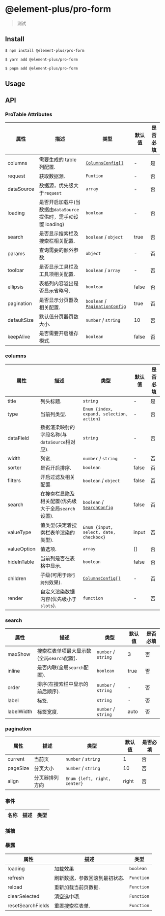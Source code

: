 <!--
 * @Description: 
 * @Author: wangbowen936926
 * @Date: 2024-06-26 21:22:42
 * @LastEditTime: 2024-08-01 22:04:08
 * @FilePath: \element-plus-pro\packages\form\README.md
-->
# @element-plus/pro-form

> 测试

## Install

```bash
$ npm install @element-plus/pro-form
```

```bash
$ yarn add @element-plus/pro-form
```

```bash
$ pnpm add @element-plus/pro-form
```

## Usage

## API

### ProTable Attributes

| 属性        | 描述                                                           | 类型                                          | 默认值 | 是否必填 |
| ----------- | -------------------------------------------------------------- | --------------------------------------------- | ------ | -------- |
| columns     | 需要生成的 table 列配置.                                       | [`ColumnsConfig[]`](#columns)                 | -      | 是       |
| request     | 获取数据源.                                                    | `Funtion`                                     | -      | 否       |
| dataSource  | 数据源，优先级大于`request`                                    | `array`                                       | -      | 否       |
| loading     | 是否开启加载中(当数据由`dataSource`提供时，需手动设置 loading) | `boolean`                                     | -      | 否       |
| search      | 是否显示搜索栏及搜索栏相关配置.                                | `boolean` / `object`                          | true   | 否       |
| params      | 查询需要的额外参数.                                            | `object`                                      | -      | 否       |
| toolbar     | 是否显示工具栏及工具项相关配置.                                | `boolean` / `array`                           | -      | 否       |
| ellipsis    | 表格列内容溢出是否显示省略号.                                  | `boolean`                                     | false  | 否       |
| pagination  | 是否显示分页器及相关配置.                                      | `boolean` / [`PaginationConfig`](#pagination) | true   | 否       |
| defaultSize | 默认值分页器页数大小.                                          | `number` / `string`                           | 10     | 否       |
| keepAlive   | 是否需要开启缓存模式.                                          | `boolean`                                     | false  | 否       |

### columns

| 属性        | 描述                                                | 类型                                      | 默认值 | 是否必填 |
| ----------- | --------------------------------------------------- | ----------------------------------------- | ------ | -------- |
| title       | 列头标题.                                           | `string`                                  | -      | 是       |
| type        | 当前列类型.                                         | `Enum {index, expand, selection, action}` | -      | 否       |
| dataField   | 数据渲染映射的字段名称(与`dataSource`相对应).       | `string`                                  | -      | 否       |
| width       | 列宽.                                               | `number` / `string`                       | -      | 否       |
| sorter      | 是否开启排序.                                       | `boolean`                                 | false  | 否       |
| filters     | 开启过滤及相关配置.                                 | `boolean` / `object`                      | false  | 否       |
| search      | 在搜索栏显隐及相关配置(优先级大于全局`search`设置). | `boolean` / [`SearchConfig`](#search)     | false  | 否       |
| valueType   | 值类型(决定着搜索栏表单渲染的类型).                 | `Enum {input, select, date, checkbox}`    | input  | 否       |
| valueOption | 值选项.                                             | `array`                                   | []     | 否       |
| hideInTable | 当前列是否在表格中显示.                             | `boolean`                                 | false  | 否       |
| children    | 子级(可用于`跨行跨列`效果).                         | [`ColumnsConfig[]`](#columns)             | -      | 否       |
| render      | 自定义渲染数据内容(优先级小于`slots`).              | `function`                                | -      | 否       |

### search

| 属性       | 描述                                      | 类型                | 默认值 | 是否必填 |
| ---------- | ----------------------------------------- | ------------------- | ------ | -------- |
| maxShow    | 搜索栏表单项最大显示数(全局`search`配置). | `number` / `string` | 3      | 否       |
| inline     | 是否内联(全局`search`配置).               | `boolean`           | true   | 否       |
| order      | 排序(在搜索栏中显示的前后顺序).           | `number` / `string` | -      | 否       |
| label      | 标签.                                     | `string`            | -      | 否       |
| labelWidth | 标签宽度.                                 | `number` / `string` | auto   | 否       |

### pagination

| 属性     | 描述           | 类型                         | 默认值 | 是否必填 |
| -------- | -------------- | ---------------------------- | ------ | -------- |
| current  | 当前页         | `number` / `string`          | 1      | 否       |
| pageSize | 分页大小       | `number` / `string`          | 10     | 否       |
| align    | 分页器排列方向 | `Enum {left, right, center}` | right  | 否       |

### 事件

| 名称 | 描述 | 类型 |
| ---- | ---- | ---- |

### 插槽

### 暴露

| 属性              | 描述                          | 类型       |
| ----------------- | ----------------------------- | ---------- |
| loading           | 加载效果                      | `boolean`  |
| refresh           | 刷新数据，参数回滚到最初状态. | `Function` |
| reload            | 重新加载当前页数据.           | `Function` |
| clearSelected     | 清空选中项.                   | `Function` |
| resetSearchFields | 重置搜索栏表单.               | `Function` |
